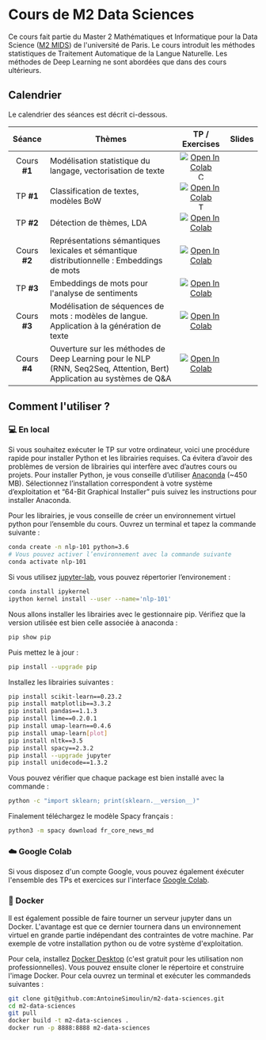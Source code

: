
# Cours de M2 Data Sciences

Ce cours fait partie du Master 2 Mathématiques et Informatique pour la Data Science ([M2 MIDS](https://m2mids.github.io/m2mids/)) de l'université de Paris. Le cours introduit les méthodes statistiques de Traitement Automatique de la Langue Naturelle. Les méthodes de Deep Learning ne sont abordées que dans des cours ultérieurs.

## Calendrier

Le calendrier des séances est décrit ci-dessous.

| Séance | Thèmes | TP / Exercises | Slides |
|:---:|---|:---:|:---:|
| Cours **#1** |  Modélisation statistique du langage, vectorisation de texte | [![Open In Colab](https://colab.research.google.com/assets/colab-badge.svg)](https://colab.research.google.com/github/AntoineSimoulin/m2-data-sciences/blob/master/Cours%201%20-%20Mod%C3%A9lisation%20statistique%20du%20langage/Fr%C3%A9quences%20des%20mots.ipynb) <a download="Cours%201%20-%20Mod%C3%A9lisation%20statistique%20du%20langage/Fr%C3%A9quences%20des%20mots.ipynb" href="https://github.com/AntoineSimoulin/m2-data-sciences/raw/master/Cours%201%20-%20Mod%C3%A9lisation%20statistique%20du%20langage/Fr%C3%A9quences%20des%20mots.ipynb" title="Course1"><img alt="Course1" src="https://www.svgrepo.com/show/349485/python.svg" width="15" height="15"></a> | <a href="https://github.com/AntoineSimoulin/m2-data-sciences/tree/master/Cours%201%20-%20Mod%C3%A9lisation%20statistique%20du%20langage/Cours_1.pdf"> <img src=https://www.svgrepo.com/show/255820/ppt.svg width="15" height="15"></a> |
| TP **#1** | Classification de textes, modèles BoW | [![Open In Colab](https://colab.research.google.com/assets/colab-badge.svg)](https://colab.research.google.com/github/AntoineSimoulin/m2-data-sciences/blob/master/TP1%20-%20Apprentissage%20supervis%C3%A9%20pour%20le%20NLP/Classification.ipynb) <a download="TP1%20-%20Apprentissage%20supervisé%20pour%20le%20NLP/Classification.ipynb" href="https://github.com/AntoineSimoulin/m2-data-sciences/blob/master/TP1%20-%20Apprentissage%20supervis%C3%A9%20pour%20le%20NLP/Classification.ipynb" title="Course1"><img alt="Tp1" src="https://www.svgrepo.com/show/349485/python.svg" width="15" height="15"></a> | |
| TP **#2** | Détection de thèmes, LDA | [![Open In Colab](https://colab.research.google.com/assets/colab-badge.svg)](https://colab.research.google.com/github/AntoineSimoulin/m2-data-sciences/blob/master/TP2%20-%20Text%20Mining/TP2%20-%20Exploration%20de%20topics[COLAB].ipynb)| |
| Cours **#2** | Représentations sémantiques lexicales et sémantique distributionnelle : Embeddings de mots | [![Open In Colab](https://colab.research.google.com/assets/colab-badge.svg)](https://colab.research.google.com/github/AntoineSimoulin/m2-data-sciences/blob/master/Cours%202%20-%20Embeddings/Words%20Embeddings.ipynb)|  <a href="https://github.com/AntoineSimoulin/m2-data-sciences/tree/master/Cours%202%20-%20Embeddings/Cours_2.pdf"> <img src=https://www.svgrepo.com/show/255820/ppt.svg width="15" height="15"></a>  |
| TP **#3** | Embeddings de mots pour l'analyse de sentiments | [![Open In Colab](https://colab.research.google.com/assets/colab-badge.svg)](https://colab.research.google.com/github/AntoineSimoulin/m2-data-sciences/blob/master/TP3%20-%20Word%20Embeddings/EmojiFy[COLAB].ipynb)| |
| Cours **#3** | Modélisation de séquences de mots : modèles de langue. Application à la génération de texte | [![Open In Colab](https://colab.research.google.com/assets/colab-badge.svg)](https://colab.research.google.com/github/AntoineSimoulin/m2-data-sciences/blob/master/Cours%203%20-%20Language%20Models/Mod%C3%A8les%20de%20langues.ipynb) | <a href="https://github.com/AntoineSimoulin/m2-data-sciences/tree/master/Cours%203%20-%20Language%20Models/Cours_3.pdf"> <img src=https://www.svgrepo.com/show/255820/ppt.svg width="15" height="15"></a>  |
| Cours **#4** | Ouverture sur les méthodes de Deep Learning pour le NLP (RNN, Seq2Seq, Attention, Bert) Application au systèmes de Q&A | [![Open In Colab](https://colab.research.google.com/assets/colab-badge.svg)](https://colab.research.google.com/github/AntoineSimoulin/m2-data-sciences/blob/master/Cours%204%20-%20Introduction%20NLP%20%26%20Deep%20Learning/Bert_QA[COLAB].ipynb)|  <a href="https://github.com/AntoineSimoulin/m2-data-sciences/tree/master/Cours%204%20-%20Introduction%20NLP%20%26%20Deep%20Learning/Cours_4.pdf"> <img src=https://www.svgrepo.com/show/255820/ppt.svg width="15" height="15"></a>  |

## Comment l'utiliser ?

### 💻 En local

Si vous souhaitez exécuter le TP sur votre ordinateur, voici une procédure rapide pour installer Python et les librairies requises. Ca évitera d’avoir des problèmes de version de librairies qui interfère avec d’autres cours ou projets. Pour installer Python, je vous conseille d’utiliser [Anaconda](https://www.anaconda.com/products/individual) (~450 MB). Sélectionnez l’installation correspondent à votre système d’exploitation et “64-Bit Graphical Installer” puis suivez les instructions pour installer Anaconda.

Pour les librairies, je vous conseille de créer un environnement virtuel python pour l’ensemble du cours. Ouvrez un terminal et tapez la commande suivante :

```bash
conda create -n nlp-101 python=3.6
# Vous pouvez activer l’environnement avec la commande suivante
conda activate nlp-101
```

Si vous utilisez [jupyter-lab](https://jupyterlab.readthedocs.io/en/stable/), vous pouvez répertorier l’environement :

```bash
conda install ipykernel
ipython kernel install --user --name='nlp-101'
```

Nous allons installer les librairies avec le gestionnaire pip. Vérifiez que la version utilisée est bien celle associée à anaconda :
```bash
pip show pip
```
Puis mettez le à jour :
```bash
pip install --upgrade pip
```

Installez les librairies suivantes :
```bash
pip install scikit-learn==0.23.2
pip install matplotlib==3.3.2
pip install pandas==1.1.3
pip install lime==0.2.0.1
pip install umap-learn==0.4.6
pip install umap-learn[plot] 
pip install nltk==3.5
pip install spacy==2.3.2
pip install --upgrade jupyter
pip install unidecode==1.3.2
```

Vous pouvez vérifier que chaque package est bien installé avec la commande :
```bash
python -c "import sklearn; print(sklearn.__version__)"
```

Finalement téléchargez le modèle Spacy français :
```bash
python3 -m spacy download fr_core_news_md
```

### ☁️ Google Colab

Si vous disposez d'un compte Google, vous pouvez également éxécuter l'ensemble des TPs et exercices sur l'interface [Google Colab](https://colab.research.google.com/).

### 🐳 Docker

Il est également possible de faire tourner un serveur jupyter dans un Docker. L'avantage est que ce dernier tournera dans un environnement virtuel en grande partie indépendant des contraintes de votre machine. Par exemple de votre installation python ou de votre système d'exploitation.

Pour cela, installez [Docker Desktop](https://www.docker.com/products/docker-desktop) (c'est gratuit pour les utilisation non professionnelles). Vous pouvez ensuite cloner le répertoire et construire l'image Docker. Pour cela ouvrez un terminal et exécuter les commandeds suivantes :

```bash
git clone git@github.com:AntoineSimoulin/m2-data-sciences.git
cd m2-data-sciences
git pull
docker build -t m2-data-sciences .
docker run -p 8888:8888 m2-data-sciences
```
